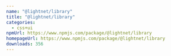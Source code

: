 ```yaml
---
name: "@lightnet/library"
title: "@lightnet/library"
categories:
  - css+ui
npmUrl: https://www.npmjs.com/package/@lightnet/library
homepageUrl: https://www.npmjs.com/package/@lightnet/library
downloads: 356
---
```

